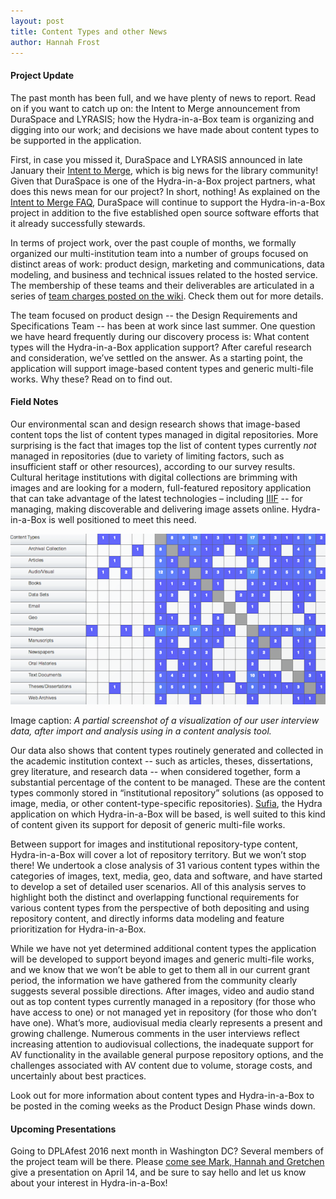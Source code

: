 ```yaml
---
layout: post
title: Content Types and other News
author: Hannah Frost
---
```


#### Project Update
The past month has been full, and we have plenty of news to report. Read on if you want to catch up on: the Intent to Merge announcement from DuraSpace and LYRASIS; how the Hydra-in-a-Box team is organizing and digging into our work; and decisions we have made about content types to be supported in the application.

First, in case you missed it, DuraSpace and LYRASIS announced in late January their [Intent to Merge](http://duraspace.org/node/2775), which is big news for the library community! Given that DuraSpace is one of the Hydra-in-a-Box project partners, what does this news mean for our project? In short, nothing!  As explained on the [Intent to Merge FAQ](http://duraspace.org/about/mergefaq#whatdoesitmean), DuraSpace will continue to support the Hydra-in-a-Box project in addition to the five established open source software efforts that it already successfully stewards.

In terms of project work, over the past couple of months, we formally organized our multi-institution team into a number of groups focused on distinct areas of work: product design, marketing and communications, data modeling, and business and technical issues related to the hosted service. The membership of these teams and their deliverables are articulated in a series of [team charges posted on the wiki](https://wiki.duraspace.org/display/hydra/Hydra-in-a-Box+Team+Charges). Check them out for more details.

The team focused on product design -- the Design Requirements and Specifications Team -- has been at work since last summer. One question we have heard frequently during our discovery process is: What content types will the Hydra-in-a-Box application support? After careful research and consideration, we’ve settled on the answer. As a starting point, the application will support image-based content types and generic multi-file works. Why these? Read on to find out.

#### Field Notes
Our environmental scan and design research shows that image-based content tops the list of content types managed in digital repositories. More surprising is the fact that images top the list of content types currently _not_ managed in repositories (due to variety of limiting factors, such as insufficient staff or other resources), according to our survey results. Cultural heritage institutions with digital collections are brimming with images and are looking for a modern, full-featured repository application that can take advantage of the latest technologies – including [IIIF]( http://iiif.io/) -- for managing, making discoverable and delivering image assets online. Hydra-in-a-Box is well positioned to meet this need.

<img src="/images/contentTypeCodeCo-occurence.png">

Image caption: _A partial screenshot of a visualization of our user interview data, after import and analysis using in a content analysis tool._

Our data also shows that content types routinely generated and collected in the academic institution context -- such as articles, theses, dissertations, grey literature, and research data -- when considered together, form a substantial percentage of the content to be managed. These are the content types commonly stored in “institutional repository” solutions (as opposed to image, media, or other content-type-specific repositories).  [Sufia](http://sufia.io), the Hydra application on which Hydra-in-a-Box will be based, is well suited to this kind of content given its support for deposit of generic multi-file works.

Between support for images and institutional repository-type content, Hydra-in-a-Box will cover a lot of repository territory. But we won’t stop there!  We undertook a close analysis of 31 various content types within the categories of images, text, media, geo, data and software, and have started to develop a set of detailed user scenarios. All of this analysis serves to highlight both the distinct and overlapping functional requirements for various content types from the perspective of both depositing and using repository content, and directly informs data modeling and feature prioritization for Hydra-in-a-Box.

While we have not yet determined additional content types the application will be developed to support beyond images and generic multi-file works, and we know that we won’t be able to get to them all in our current grant period, the information we have gathered from the community clearly suggests several possible directions. After images, video and audio stand out as top content types currently managed in a repository (for those who have access to one) or not managed yet in repository (for those who don’t have one). What’s more, audiovisual media clearly represents a present and growing challenge. Numerous comments in the user interviews reflect increasing attention to audiovisual collections, the inadequate support for AV functionality in the available general purpose repository options, and the challenges associated with AV content due to volume, storage costs, and uncertainly about best practices.

Look out for more information about content types and Hydra-in-a-Box to be posted in the coming weeks as the Product Design Phase winds down.


#### Upcoming Presentations
Going to DPLAfest 2016 next month in Washington DC? Several members of the project team will be there. Please [come see Mark, Hannah and Gretchen]( http://dp.la/info/get-involved/dplafest/april-2016/agenda/) give a presentation on April 14, and be sure to say hello and let us know about your interest in Hydra-in-a-Box!
